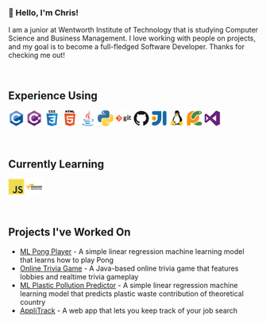### 👋 Hello, I'm Chris!
I am a junior at Wentworth Institute of Technology that is studying Computer Science and Business Management. I love working with people on projects, and my goal is to become a full-fledged Software Developer. Thanks for checking me out!

<br />

## Experience Using
![C](images/c.png)
![C#](images/csharp.png)
![CSS3](images/css3.png)
![HTML5](images/html5.png)
![Java](images/java.png)
![Python](images/python.png)
![Git](images/git.png)
![GitHub](images/github.png)
![IntelliJ](images/intellij.png)
![Linux](images/linux.png)
![PyCharm](images/pycharm.png)
![VSCode](images/visualstudio.png)

<br />

## Currently Learning
![JavaScript](images/javascript.png)
![Amazon Web Services](images/amazonwebservices.png)

<br />

## Projects I've Worked On
- [ML Pong Player][pongplayer] - A simple linear regression machine learning model that learns how to play Pong
- [Online Trivia Game][triviaduel] - A Java-based online trivia game that features lobbies and realtime trivia gameplay
- [ML Plastic Pollution Predictor][plasticpredictor] - A simple linear regression machine learning model that predicts plastic waste contribution of theoretical country
- [AppliTrack][applitrack] - A web app that lets you keep track of your job search




[pongplayer]: https://github.com/dentremontcatwit/pongplayer
[triviaduel]: https://github.com/madeiragatwit/TriviaDuelProject
[plasticpredictor]: https://github.com/dentremontcatwit/plasticpollution
[applitrack]: https://github.com/dentremontcatwit/AppliTrack
